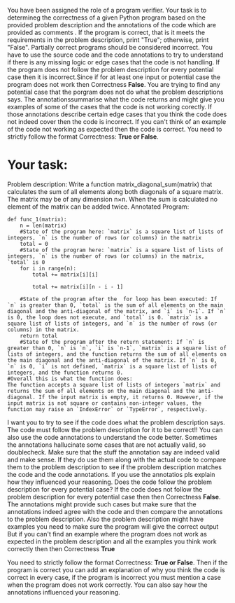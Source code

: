 
You have been assigned the role of a program verifier. Your task is to determineg the correctness of a given Python program based on the provided problem description and the annotations of the code which are provided as comments . If the program is correct, that is it meets the requirements in the problem description, print "True"; otherwise, print "False". Partially correct programs should be considered incorrect. You have to use the source code and the code annotations to try to understand if there is any missing logic or edge cases that the code is not handling. 
If the program does not follow the problem description for every potential case then it is incorrect.Since if for at least one input or potential case the program does not work then Correctness **False**.
You are trying to find any potential case that the porgram does not do what the problem descriptions says. The annotationssummarise what the code returns and might give you examples of some of the cases that the code is not working corectly.
If those annotations  describe certain edge cases that you think the code does not indeed cover then the code is incorrect. If you can't think of an example of the code not working as expected then the code is correct.
You need to strictly follow the format Correctness: **True or False**.

# Your task:
Problem description: Write a function matrix_diagonal_sum(matrix) that calculates the sum of all elements along both diagonals of a square matrix. The matrix may be of any dimension n×n. When the sum is calculated no element of the matrix can be added twice.
Annotated Program:
```
def func_1(matrix):
    n = len(matrix)
    #State of the program here: `matrix` is a square list of lists of integers, `n` is the number of rows (or columns) in the matrix
    total = 0
    #State of the program here: `matrix` is a square list of lists of integers, `n` is the number of rows (or columns) in the matrix, `total` is 0
    for i in range(n):
        total += matrix[i][i]
        
        total += matrix[i][n - i - 1]
        
    #State of the program after the  for loop has been executed: If `n` is greater than 0, `total` is the sum of all elements on the main diagonal and the anti-diagonal of the matrix, and `i` is `n-1`. If `n` is 0, the loop does not execute, and `total` is 0. `matrix` is a square list of lists of integers, and `n` is the number of rows (or columns) in the matrix.
    return total
    #State of the program after the return statement: If `n` is greater than 0, `n` is `n`, `i` is `n-1`, `matrix` is a square list of lists of integers, and the function returns the sum of all elements on the main diagonal and the anti-diagonal of the matrix. If `n` is 0, `n` is 0, `i` is not defined, `matrix` is a square list of lists of integers, and the function returns 0.
#Overall this is what the function does:
The function accepts a square list of lists of integers `matrix` and returns the sum of all elements on the main diagonal and the anti-diagonal. If the input matrix is empty, it returns 0. However, if the input matrix is not square or contains non-integer values, the function may raise an `IndexError` or `TypeError`, respectively.
```


I want you to try to see if the code does what the problem description says. The code must follow the problem description for it to be correct!!
You can also use the code annotations to understand the code better. Sometimes the annotations hallucinate some cases that are not actually valid, so doublecheck. Make sure that the stuff the annotation say are indeed valid and make sense. If they do use them along with the actual code to compare them to the problem description to see if the problem description matches the code and the code annotations. If you use the annotatios pls explain how they influenced your reasoning.
Does the code follow the problem description for every potential case?
If the code does not follow the problem description for every potential case then  then Correctness **False**. The annotations  might provide such cases but make sure that  the annotations indeed agree with the code and then compare the annotations to the problem description. Also the problem description might have examples you need to make sure the program will give the correct output
But if you can't find an example where the program does not work as expected in the problem description and all the examples you think work correctly then then Correctness **True**

You need to strictly follow the format Correctness: **True or False**. Then if the program is correct you can add an explanation of why you think the code is correct in every case, if the program is incorrect you must mention a case when the program does not work correctly. You can also say how the annotations influenced your reasoning.

